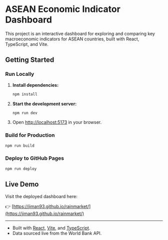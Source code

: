 # ASEAN Economic Indicator Dashboard

This project is an interactive dashboard for exploring and comparing key macroeconomic indicators for ASEAN countries, built with React, TypeScript, and Vite.

## Getting Started

### Run Locally

1. **Install dependencies:**
   ```sh
   npm install
   ```
2. **Start the development server:**
   ```sh
   npm run dev
   ```
3. Open [http://localhost:5173](http://localhost:5173) in your browser.

### Build for Production

```sh
npm run build
```

### Deploy to GitHub Pages

```sh
npm run deploy
```

## Live Demo

Visit the deployed dashboard here:

👉 [https://jiman93.github.io/rainmarket/](https://jiman93.github.io/rainmarket/)

---

- Built with [React](https://react.dev/), [Vite](https://vitejs.dev/), and [TypeScript](https://www.typescriptlang.org/).
- Data sourced live from the World Bank API.
